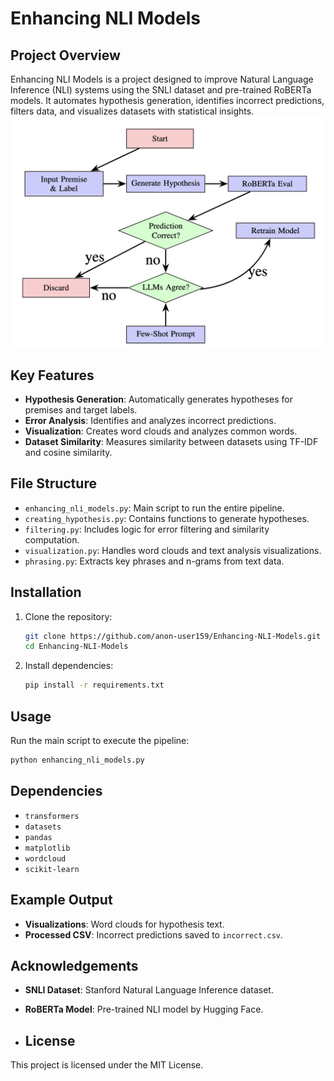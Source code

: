 # Enhancing NLI Models

## Project Overview
Enhancing NLI Models is a project designed to improve Natural Language Inference (NLI) systems using the SNLI dataset and pre-trained RoBERTa models. It automates hypothesis generation, identifies incorrect predictions, filters data, and visualizes datasets with statistical insights.
![Workflow Diagram](flow_dia.png)
## Key Features
- **Hypothesis Generation**: Automatically generates hypotheses for premises and target labels.
- **Error Analysis**: Identifies and analyzes incorrect predictions.
- **Visualization**: Creates word clouds and analyzes common words.
- **Dataset Similarity**: Measures similarity between datasets using TF-IDF and cosine similarity.
## File Structure
- `enhancing_nli_models.py`: Main script to run the entire pipeline.
- `creating_hypothesis.py`: Contains functions to generate hypotheses.
- `filtering.py`: Includes logic for error filtering and similarity computation.
- `visualization.py`: Handles word clouds and text analysis visualizations.
- `phrasing.py`: Extracts key phrases and n-grams from text data.
## Installation
1. Clone the repository:
   ```bash
   git clone https://github.com/anon-user159/Enhancing-NLI-Models.git
   cd Enhancing-NLI-Models
   ```
2. Install dependencies:
      ```bash
      pip install -r requirements.txt
      ```

## Usage
Run the main script to execute the pipeline:
```bash
python enhancing_nli_models.py
```

## Dependencies
- `transformers`
- `datasets`
- `pandas`
- `matplotlib`
- `wordcloud`
- `scikit-learn`

## Example Output
- **Visualizations**: Word clouds for hypothesis text.
- **Processed CSV**: Incorrect predictions saved to `incorrect.csv`.


## Acknowledgements
- **SNLI Dataset**: Stanford Natural Language Inference dataset.
- **RoBERTa Model**: Pre-trained NLI model by Hugging Face.

- ## License
This project is licensed under the MIT License.




